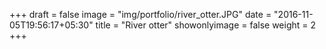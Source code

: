 +++
draft = false
image = "img/portfolio/river_otter.JPG"
date = "2016-11-05T19:56:17+05:30"
title = "River otter"
showonlyimage = false
weight = 2
+++
